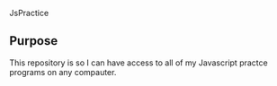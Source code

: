 JsPractice

Purpose
--------------

This repository is so I can have access to all of my Javascript practce programs on any compauter.
